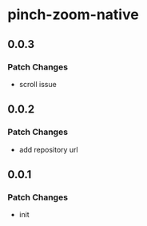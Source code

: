 # pinch-zoom-native

## 0.0.3

### Patch Changes

- scroll issue

## 0.0.2

### Patch Changes

- add repository url

## 0.0.1

### Patch Changes

- init
